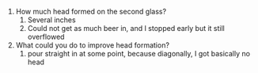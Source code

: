 1. How much head formed on the second glass?
	1. Several inches
	2. Could not get as much beer in, and I stopped early but it still overflowed
2. What could you do to improve head formation?
	1. pour straight in at some point, because diagonally, I got basically no head
